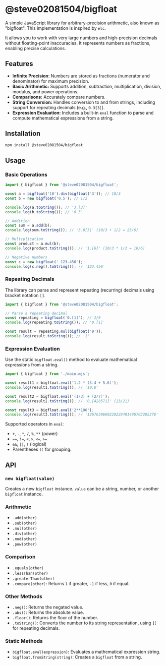 # @steve02081504/bigfloat

A simple JavaScript library for arbitrary-precision arithmetic, also known as "bigfloat". This implementation is inspired by `elc`.

It allows you to work with very large numbers and high-precision decimals without floating-point inaccuracies. It represents numbers as fractions, enabling precise calculations.

## Features

-   **Infinite Precision:** Numbers are stored as fractions (numerator and denominator) for maximum precision.
-   **Basic Arithmetic:** Supports addition, subtraction, multiplication, division, modulus, and power operations.
-   **Comparisons:** Accurately compare numbers.
-   **String Conversion:** Handles conversion to and from strings, including support for repeating decimals (e.g., `0.3[3]`).
-   **Expression Evaluation:** Includes a built-in `eval` function to parse and compute mathematical expressions from a string.

## Installation

```bash
npm install @steve02081504/bigfloat
```

## Usage

### Basic Operations

```javascript
import { bigfloat } from '@steve02081504/bigfloat';

const a = bigfloat('10').div(bigfloat('3')); // 10/3
const b = new bigfloat('0.5'); // 1/2

console.log(a.toString()); // '3.[3]'
console.log(b.toString()); // '0.5'

// Addition
const sum = a.add(b);
console.log(sum.toString()); // '3.8[3]' (10/3 + 1/2 = 23/6)

// Multiplication
const product = a.mul(b);
console.log(product.toString()); // '1.[6]' (10/3 * 1/2 = 10/6)

// Negative numbers
const c = new bigfloat('-123.456');
console.log(c.neg().toString()); // '123.456'
```

### Repeating Decimals

The library can parse and represent repeating (recurring) decimals using bracket notation `[]`.

```javascript
import { bigfloat } from '@steve02081504/bigfloat';

// Parse a repeating decimal
const repeating = bigfloat('0.[1]'); // 1/9
console.log(repeating.toString()); // '0.[1]'

const result = repeating.mul(bigfloat('9'));
console.log(result.toString()); // '1'
```

### Expression Evaluation

Use the static `bigfloat.eval()` method to evaluate mathematical expressions from a string.

```javascript
import { bigfloat } from './main.mjs';

const result1 = bigfloat.eval('1.2 * (3.4 + 5.6)');
console.log(result1.toString()); // '10.8'

const result2 = bigfloat.eval('(1/3) + (2/7)');
console.log(result2.toString()); // '0.[428571]' (13/21)

const result3 = bigfloat.eval('2**100');
console.log(result3.toString()); // '1267650600228229401496703205376'
```

Supported operators in `eval`:
-   `+`, `-`, `*`, `/`, `%`, `**` (power)
-   `==`, `!=`, `<`, `>`, `<=`, `>=`
-   `&&`, `||`, `!` (logical)
-   Parentheses `()` for grouping.

## API

### `new bigfloat(value)`
Creates a new `bigfloat` instance. `value` can be a string, number, or another `bigfloat` instance.

### Arithmetic
-   `.add(other)`
-   `.sub(other)`
-   `.mul(other)`
-   `.div(other)`
-   `.mod(other)`
-   `.pow(other)`

### Comparison
-   `.equals(other)`
-   `.lessThan(other)`
-   `.greaterThan(other)`
-   `.compare(other)`: Returns `1` if greater, `-1` if less, `0` if equal.

### Other Methods
-   `.neg()`: Returns the negated value.
-   `.abs()`: Returns the absolute value.
-   `.floor()`: Returns the floor of the number.
-   `.toString()`: Converts the number to its string representation, using `[]` for repeating decimals.

### Static Methods
-   `bigfloat.eval(expression)`: Evaluates a mathematical expression string.
-   `bigfloat.fromString(string)`: Creates a `bigfloat` from a string.
